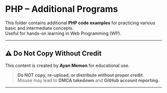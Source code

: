 # PHP – Additional Programs

This folder contains additional **PHP code examples** for practicing various basic and intermediate concepts.  
Useful for hands-on learning in Web Programming (WP).

---

## ⚠️ Do Not Copy Without Credit

This content is created by **Ayan Memon** for educational use.

> **Do NOT copy, re-upload, or distribute without proper credit.**  
> Misuse may lead to **DMCA takedown** and **GitHub account reporting**.

---
